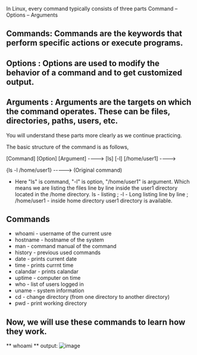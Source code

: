 In Linux, every command typically consists of three parts
Command – Options – Arguments


## Commands: Commands are the keywords that perform specific actions or execute programs.
## Options : Options are used to modify the behavior of a command and to get customized output.
## Arguments : Arguments are the targets on which the command operates. These can be files, directories, paths, users, etc.


You will understand these parts more clearly as we continue practicing.



The basic structure of the command is as follows,

[Command] [Option] [Argument]  ---->   [ls] [-l] [/home/user1]  ----> 

{ls -l /home/user1} -----> (Original command)

* Here "ls" is command, "-l" is option, "/home/user1" is argument.
Which means we are listing the files line by line inside the user1 directory located in the /home directory.
ls - listing  ;  -l - Long listing line by line  ;  /home/user1 - inside home directory user1 directory is available.


Commands
---------

* whoami - username of the current usre
* hostname - hostname of the system
* man - command manual of the command
* history - previous used commands
* date - prints current date
* time - prints currnt time
* calandar - prints calandar
* uptime - computer on time
* who - list of users logged in
* uname - system information
* cd - change directory (from one directory to another directory)
* pwd - print working directory

Now, we will use these commands to learn how they work.
-------------------------------------------------------

** whoami **
output: ![image](https://github.com/user-attachments/assets/8d022694-24d9-4b4e-b77e-f23f5f0804ab)
